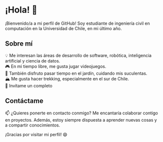 # ¡Hola! 👋

¡Bienvenido/a a mi perfil de GitHub! Soy estudiante de ingeniería civil en computación en la Universidad de Chile, en mi último año.

## Sobre mí

💡 Me interesan las áreas de desarrollo de software, robótica, inteligencia artificial y ciencia de datos.  
🎮 En mi tiempo libre, me gusta jugar videojuegos.  
🌱 También disfruto pasar tiempo en el jardín, cuidando mis suculentas.  
🏔️ Me gusta hacer trekking, especialmente en el sur de Chile.   
🌭 Invítame un completo 

## Contáctame

📫 ¿Quieres ponerte en contacto conmigo? Me encantaría colaborar contigo en proyectos. Además, estoy siempre dispuesta a aprender nuevas cosas y a compartir conocimientos.

¡Gracias por visitar mi perfil! 😄
